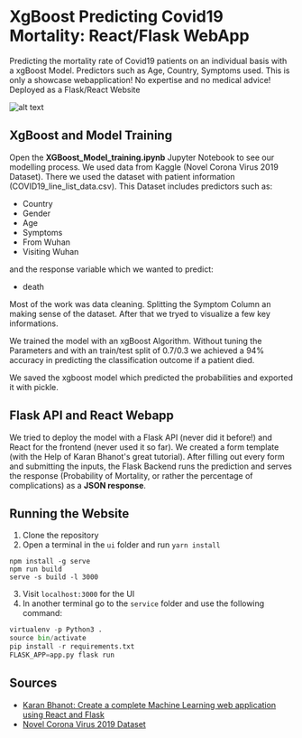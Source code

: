 # XgBoost Predicting Covid19 Mortality: React/Flask WebApp
Predicting the mortality rate of Covid19 patients on an individual basis with a xgBoost Model. Predictors such as Age, Country, Symptoms used. This is only a showcase webapplication! No expertise and no medical advice! Deployed as a Flask/React Website

![alt text](https://raw.githubusercontent.com/enderYm/XgBoost-Predicting-Corona-Mortality-WebApp/master/images/website.png "Website")

## XgBoost and Model Training

Open the **XGBoost_Model_training.ipynb** Jupyter Notebook to see our modelling process. We used data from Kaggle (Novel Corona Virus 2019 Dataset). There we used the dataset with patient information (COVID19_line_list_data.csv). This Dataset includes predictors such as:

* Country
* Gender
* Age
* Symptoms
* From Wuhan
* Visiting Wuhan

and the response variable which we wanted to predict:

* death

Most of the work was data cleaning. Splitting the Symptom Column an making sense of the dataset. After that we tryed to visualize a few key informations.

We trained the model with an xgBoost Algorithm. Without tuning the Parameters and with an train/test split of 0.7/0.3 we achieved a 94% accuracy in predicting the classification outcome if a patient died.

We saved the xgboost model which predicted the probabilities and exported it with pickle.


## Flask API and React Webapp

We tried to deploy the model with a Flask API (never did it before!) and React for the frontend (never used it so far). We created a form template (with the Help of Karan Bhanot's great tutorial). After filling out every form and submitting the inputs, the Flask Backend runs the prediction and serves the response (Probability of Mortality, or rather the percentage of complications) as a **JSON response**.

## Running the Website

1. Clone the repository 
2. Open a terminal in the `ui` folder and run `yarn install`  
 ``` 
 npm install -g serve
 npm run build
 serve -s build -l 3000
 ```
3. Visit `localhost:3000` for the UI
4. In another terminal go to the `service` folder and use the following command:

```python
virtualenv -p Python3 .
source bin/activate
pip install -r requirements.txt
FLASK_APP=app.py flask run
```

## Sources

* [Karan Bhanot: Create a complete Machine Learning web application using React and Flask](https://towardsdatascience.com/create-a-complete-machine-learning-web-application-using-react-and-flask-859340bddb33)
* [Novel Corona Virus 2019 Dataset](https://www.kaggle.com/sudalairajkumar/novel-corona-virus-2019-dataset)
